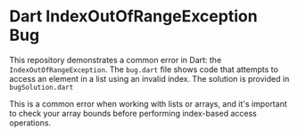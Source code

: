 # Dart IndexOutOfRangeException Bug
This repository demonstrates a common error in Dart: the `IndexOutOfRangeException`.  The `bug.dart` file shows code that attempts to access an element in a list using an invalid index. The solution is provided in `bugSolution.dart`

This is a common error when working with lists or arrays, and it's important to check your array bounds before performing index-based access operations.
